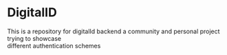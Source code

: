 # DigitalID
This is a repository for digitalId backend a community and personal project trying to showcase\
different authentication schemes 
